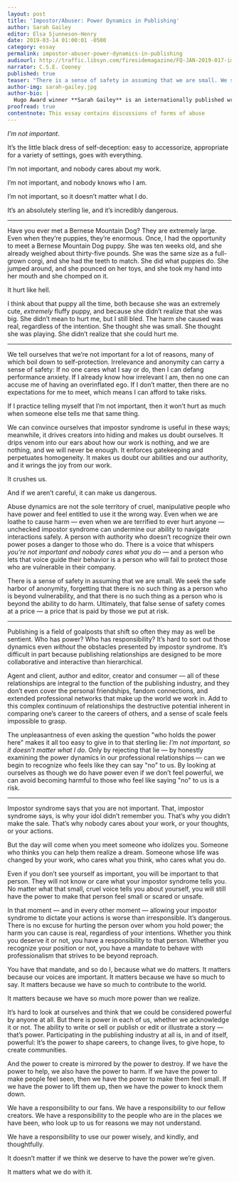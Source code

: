 ```yaml
---
layout: post
title: 'Impostor/Abuser: Power Dynamics in Publishing'
author: Sarah Gailey
editor: Elsa Sjunneson-Henry
date: 2019-03-14 01:00:01 -0500
category: essay
permalink: impostor-abuser-power-dynamics-in-publishing
audiourl: http://traffic.libsyn.com/firesidemagazine/FQ-JAN-2019-017-impostor-abuser-by-sarah-gailey_-_11119_11.10_AM.mp3
narrator: C.S.E. Cooney
published: true
teaser: "There is a sense of safety in assuming that we are small. We seek the safe harbor of anonymity, forgetting that there is no such thing as a person who is beyond vulnerability."
author-img: sarah-gailey.jpg
author-bio: |
  Hugo Award winner **Sarah Gailey** is an internationally published writer of fiction and nonfiction. Their nonfiction has been published by _Mashable_ and the _Boston Globe_, and they are a regular contributor for _Tor.com_ and _The Barnes & Noble Sci-Fi & Fantasy Blog_. Their most recent fiction credits include _Fireside Magazine_, _Tor.com_, and _Uncanny Magazine_. Their debut novella, _River of Teeth_, was published in 2017 via Tor.com and was a 2018 Hugo and Nebula Award finalist. They have a novel forthcoming from Tor Books in Spring 2019. You can find links to their work at [sarahgailey.com](http://www.sarahgailey.com); find them on social media [@gaileyfrey](https://twitter.com/gaileyfrey).
proofread: true
contentnote: This essay contains discussions of forms of abuse
---
```


_I’m not important_.

It’s the little black dress of self-deception: easy to accessorize, appropriate for a variety of settings, goes with everything.

I’m not important, and nobody cares about my work.

I’m not important, and nobody knows who I am.

I’m not important, so it doesn’t matter what I do.

It’s an absolutely sterling lie, and it’s incredibly dangerous.

----

Have you ever met a Bernese Mountain Dog? They are extremely large. Even when they’re puppies, they’re enormous. Once, I had the opportunity to meet a Bernese Mountain Dog puppy. She was ten weeks old, and she already weighed about thirty-five pounds. She was the same size as a full-grown corgi, and she had the teeth to match. She did what puppies do. She jumped around, and she pounced on her toys, and she took my hand into her mouth and she chomped on it.

It hurt like hell.

I think about that puppy all the time, both because she was an extremely cute, _extremely_ fluffy puppy, and because she didn’t realize that she was big. She didn’t mean to hurt me, but I still bled. The harm she caused was real, regardless of the intention.
She thought she was small. She thought she was playing. She didn’t realize that she could hurt me.

----

We tell ourselves that we’re not important for a lot of reasons, many of which boil down to self-protection. Irrelevance and anonymity can carry a sense of safety: If no one cares what I say or do, then I can defang performance anxiety. If I already know how irrelevant I am, then no one can accuse me of having an overinflated ego. If I don’t matter, then there are no expectations for me to meet, which means I can afford to take risks.

If I practice telling myself that I’m not important, then it won’t hurt as much when someone else tells me that same thing.

We can convince ourselves that impostor syndrome is useful in these ways; meanwhile, it drives creators into hiding and makes us doubt ourselves. It drips venom into our ears about how our work is nothing, and we are nothing, and we will never be enough. It enforces gatekeeping and perpetuates homogeneity. It makes us doubt our abilities and our authority, and it wrings the joy from our work.

It crushes us.

And if we aren’t careful, it can make us dangerous.

Abuse dynamics are not the sole territory of cruel, manipulative people who have power and feel entitled to use it the wrong way. Even when we are loathe to cause harm — even when we are terrified to ever hurt anyone — unchecked impostor syndrome can undermine our ability to navigate interactions safely. A person with authority who doesn’t recognize their own power poses a danger to those who do. There is a voice that whispers _you’re not important and nobody cares what you do_ — and a person who lets that voice guide their behavior is a person who will fail to protect those who are vulnerable in their company.

There is a sense of safety in assuming that we are small. We seek the safe harbor of anonymity, forgetting that there is no such thing as a person who is beyond vulnerability, and that there is no such thing as a person who is beyond the ability to do harm. Ultimately, that false sense of safety comes at a price — a price that is paid by those we put at risk.

----

Publishing is a field of goalposts that shift so often they may as well be sentient. Who has power? Who has responsibility? It’s hard to sort out those dynamics even _without_ the obstacles presented by impostor syndrome. It’s difficult in part because publishing relationships are designed to be more collaborative and interactive than hierarchical.

Agent and client, author and editor, creator and consumer — all of these relationships are integral to the function of the publishing industry, and they don’t even cover the personal friendships, fandom connections, and extended professional networks that make up the world we work in. Add to this complex continuum of relationships the destructive potential inherent in comparing one’s career to the careers of others, and a sense of scale feels impossible to grasp.

The unpleasantness of even asking the question "who holds the power here" makes it all too easy to give in to that sterling lie: _I’m not important, so it doesn’t matter what I do_.
Only by rejecting that lie — by honestly examining the power dynamics in our professional relationships — can we begin to recognize who feels like they can say "no" to us. By looking at ourselves as though we do have power even if we don’t feel powerful, we can avoid becoming harmful to those who feel like saying "no" to us is a risk.

----

Impostor syndrome says that you are not important. That, impostor syndrome says, is why your idol didn’t remember you. That’s why you didn’t make the sale. That’s why nobody cares about your work, or your thoughts, or your actions.

But the day will come when you meet someone who idolizes you. Someone who thinks you can help them realize a dream. Someone whose life was changed by your work, who cares what you think, who cares what you do.

Even if you don’t see yourself as important, you will be important to that person. They will not know or care what your impostor syndrome tells you. No matter what that small, cruel voice tells you about yourself, you will still have the power to make that person feel small or scared or unsafe.

In that moment — and in every other moment — allowing your impostor syndrome to dictate your actions is worse than irresponsible. It’s dangerous. There is no excuse for hurting the person over whom you hold power; the harm you can cause is real, regardless of your intentions. Whether you think you deserve it or not, you have a responsibility to that person. Whether you recognize your position or not, you have a mandate to behave with professionalism that strives to be beyond reproach.

You have that mandate, and so do I, because what we do matters. It matters because our voices are important. It matters because we have so much to say. It matters because we have so much to contribute to the world.

It matters because we have so much more power than we realize.

It’s hard to look at ourselves and think that we could be considered powerful by anyone at all. But there is power in each of us, whether we acknowledge it or not. The ability to write or sell or publish or edit or illustrate a story — that’s power. Participating in the publishing industry at all is, in and of itself, powerful: It’s the power to shape careers, to change lives, to give hope, to create communities.

And the power to create is mirrored by the power to destroy. If we have the power to help, we also have the power to harm. If we have the power to make people feel seen, then we have the power to make them feel small. If we have the power to lift them up, then we have the power to knock them down.

We have a responsibility to our fans. We have a responsibility to our fellow creators. We have a responsibility to the people who are in the places we have been, who look up to us for reasons we may not understand.

We have a responsibility to use our power wisely, and kindly, and thoughtfully.

It doesn’t matter if we think we deserve to have the power we’re given.

It matters what we do with it.
